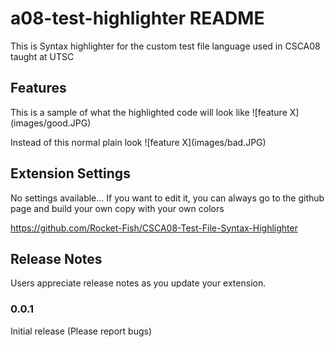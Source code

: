 # a08-test-highlighter README

This is Syntax highlighter for the custom test file language used in CSCA08 taught at UTSC

## Features

This is a sample of what the highlighted code will look like 
\!\[feature X\]\(images/good.JPG\)

Instead of this normal plain look
\!\[feature X\]\(images/bad.JPG\)

## Extension Settings

No settings available... If you want to edit it, you can always go to the github page and build your own copy with your own colors

https://github.com/Rocket-Fish/CSCA08-Test-File-Syntax-Highlighter

## Release Notes

Users appreciate release notes as you update your extension.

### 0.0.1

Initial release (Please report bugs)